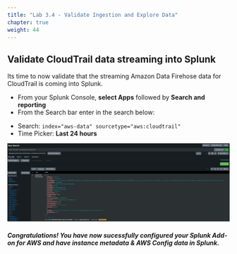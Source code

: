 ```yaml
---
title: "Lab 3.4 - Validate Ingestion and Explore Data"
chapter: true
weight: 44
---
```


## Validate CloudTrail data streaming into Splunk
Its time to now validate that the streaming Amazon Data Firehose data for CloudTrail is coming into Splunk.

- From your Splunk Console, **select Apps** followed by **Search and reporting**
- From the Search bar enter in the search below:

* Search: `index="aws-data" sourcetype="aws:cloudtrail"`
* Time Picker: **Last 24 hours**


![image004](/static/20_firehose/Image024.png)

##### Congratulations! You have now sucessfully configured your Splunk Add-on for AWS and have instance metadata & AWS Config data in Splunk. 